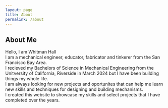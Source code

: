 ```yaml
---
layout: page
title: About
permalink: /about
---
```

## About Me
Hello, I am Whitman Hall  
I am a mechanical engineer, educator, fabricator and tinkerer from the San Francisco Bay Area.  
I recieved my Bachelors of Science in Mechanical Engineering from the Unitversity of California, Riverside in March 2024 but I have been building things my whole life.  
I am always looking for new projects and oportunites that can help me learn new skills and techniques for designing and building mechanisms.  
I created this website to showcase my skills and select projects that I have completed over the years.  

